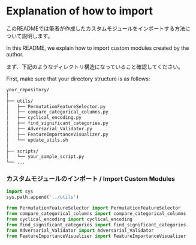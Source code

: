 # Explanation of how to import 
このREADMEでは筆者が作成したカスタムモジュールをインポートする方法について説明します。

In this README, we explain how to import custom modules created by the author.

まず、下記のようなディレクトリ構造になっていること確認してください。

First, make sure that your directory structure is as follows:

```bash
your_repository/
│
├── utils/
│   ├── PermutationFeatureSelector.py
│   ├── compare_categorical_columns.py
│   ├── cyclical_encoding.py
│   ├── find_significant_categories.py
│   ├── Adversarial_Validator.py
│   ├── FeatureImportanceVisualizer.py
│   └── update_utils.sh
│
├── scripts/
│   └── your_sample_script.py
└── ...
```
### カスタムモジュールのインポート / Import Custom Modules
```python
import sys
sys.path.append('../utils')

from PermutationFeatureSelector import PermutationFeatureSelector
from compare_categorical_columns import compare_categorical_columns
from cyclical_encoding import cyclical_encoding
from find_significant_categories import find_significant_categories
from Adversarial_Validator import Adversarial_Validator
from FeatureImportanceVisualizer import FeatureImportanceVisualizer
```
